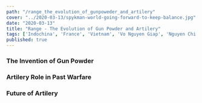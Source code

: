 ```yaml
---
path: "/range_the_evolution_of_gunpoweder_and_artilery"
cover: "../2020-03-13/spykman-world-going-forward-to-keep-balance.jpg"
date: "2020-03-13"
title: "Range - The Evolution of Gun Powder and Artilery"
tags: ['Indochina', 'France', 'Vietnam', 'Vo Nguyen Giap', 'Nguyen Chi Thanh','Spykman World','Nicholas Spykman'] 
published: true
---
```

### The Invention of Gun Powder

### Artilery Role in Past Warfare 

### Future of Artilery 